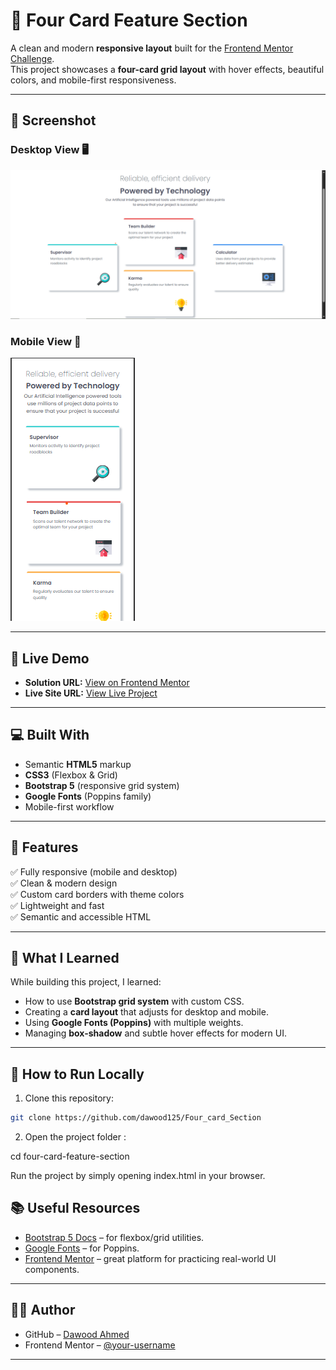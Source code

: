 # 🌟 Four Card Feature Section

A clean and modern **responsive layout** built for the [Frontend Mentor Challenge](https://www.frontendmentor.io/challenges/four-card-feature-section-weK1eFYK).  
This project showcases a **four-card grid layout** with hover effects, beautiful colors, and mobile-first responsiveness.

---

## 📸 Screenshot

### Desktop View 🖥️
![Desktop Screenshot](./images/desktop.png)

### Mobile View 📱
![Mobile Screenshot](./images/mobile.png)

---

## 🔗 Live Demo

- **Solution URL:** [View on Frontend Mentor](https://www.frontendmentor.io/solutions)  
- **Live Site URL:** [View Live Project](https://your-live-site-url.com)

---

## 💻 Built With

- Semantic **HTML5** markup  
- **CSS3** (Flexbox & Grid)  
- **Bootstrap 5** (responsive grid system)  
- **Google Fonts** (Poppins family)  
- Mobile-first workflow  

---

## 🎯 Features

✅ Fully responsive (mobile and desktop)  
✅ Clean & modern design  
✅ Custom card borders with theme colors  
✅ Lightweight and fast  
✅ Semantic and accessible HTML  

---

## 🧠 What I Learned

While building this project, I learned:

- How to use **Bootstrap grid system** with custom CSS.  
- Creating a **card layout** that adjusts for desktop and mobile.  
- Using **Google Fonts (Poppins)** with multiple weights.  
- Managing **box-shadow** and subtle hover effects for modern UI.  

---

## 🚀 How to Run Locally

1. Clone this repository:

```bash
git clone https://github.com/dawood125/Four_card_Section
```
2.  Open the project folder :

cd four-card-feature-section


Run the project by simply opening index.html in your browser.


## 📚 Useful Resources

- [Bootstrap 5 Docs](https://getbootstrap.com/docs/5.3/getting-started/introduction/) – for flexbox/grid utilities.  
- [Google Fonts](https://fonts.google.com/) – for Poppins.  
- [Frontend Mentor](https://www.frontendmentor.io) – great platform for practicing real-world UI components.  

---

## 👨‍💻 Author

- GitHub – [Dawood Ahmed](https://github.com/dawood125)  
- Frontend Mentor – [@your-username](https://www.frontendmentor.io/profile/dawood125)  

---